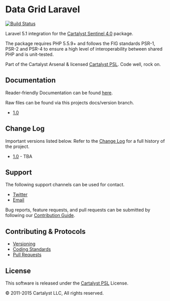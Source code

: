 # Data Grid Laravel

[![Build Status](https://magnum.travis-ci.com/cartalyst/data-grid-laravel.svg?token=LAut3LMbmBFi3T9j45FH&branch=master)](https://magnum.travis-ci.com/cartalyst/data-grid-laravel)

Laravel 5.1 integration for the [Cartalyst Sentinel 4.0](https://cartalyst.com/manual/data-grid/4.0) package.

The package requires PHP 5.5.9+ and follows the FIG standards PSR-1, PSR-2 and PSR-4 to ensure a high level of interoperability between shared PHP and is unit-tested.

Part of the Cartalyst Arsenal & licensed [Cartalyst PSL](LICENSE). Code well, rock on.

## Documentation

Reader-friendly Documentation can be found [here](https://cartalyst.com/manual/data-grid-laravel/1.0).

Raw files can be found via this projects docs/version branch.

- [1.0](https://github.com/cartalyst/data-grid/tree/docs/1.0)

## Change Log

Important versions listed below. Refer to the [Change Log](CHANGELOG.md) for a full history of the project.

- [1.0](CHANGELOG.md) - TBA

## Support

The following support channels can be used for contact.

- [Twitter](https://twitter.com/cartalyst)
- [Email](mailto:help@cartalyst.com)

Bug reports, feature requests, and pull requests can be submitted by following our [Contribution Guide](CONTRIBUTING.md).

## Contributing & Protocols

- [Versioning](CONTRIBUTING.md#versioning)
- [Coding Standards](CONTRIBUTING.md#coding-standards)
- [Pull Requests](CONTRIBUTING.md#pull-requests)

## License

This software is released under the [Cartalyst PSL](LICENSE) License.

© 2011-2015 Cartalyst LLC, All rights reserved.

